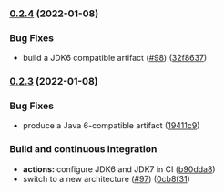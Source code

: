 ### [0.2.4](https://github.com/DanySK/gson-extras/compare/0.2.3...0.2.4) (2022-01-08)


### Bug Fixes

* build a JDK6 compatible artifact ([#98](https://github.com/DanySK/gson-extras/issues/98)) ([32f8637](https://github.com/DanySK/gson-extras/commit/32f8637f7a26a5bf6fef38c3d6566ed2b78b2992))

### [0.2.3](https://github.com/DanySK/gson-extras/compare/0.2.2...0.2.3) (2022-01-08)


### Bug Fixes

* produce a Java 6-compatible artifact ([19411c9](https://github.com/DanySK/gson-extras/commit/19411c9e13dba4363e334236915a643093d8dae6))


### Build and continuous integration

* **actions:** configure JDK6 and JDK7 in CI ([b90dda8](https://github.com/DanySK/gson-extras/commit/b90dda89024c4434a6f1f5b5f25e7f0f68b73ac2))
* switch to a new architecture ([#97](https://github.com/DanySK/gson-extras/issues/97)) ([0cb8f31](https://github.com/DanySK/gson-extras/commit/0cb8f31b2a8e53c15f71638a580b7f3163ded134))
